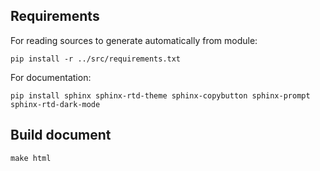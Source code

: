 ## Requirements

For reading sources to generate automatically from module:

```
pip install -r ../src/requirements.txt
```

For documentation:

```
pip install sphinx sphinx-rtd-theme sphinx-copybutton sphinx-prompt sphinx-rtd-dark-mode
```

## Build document

```
make html
```
